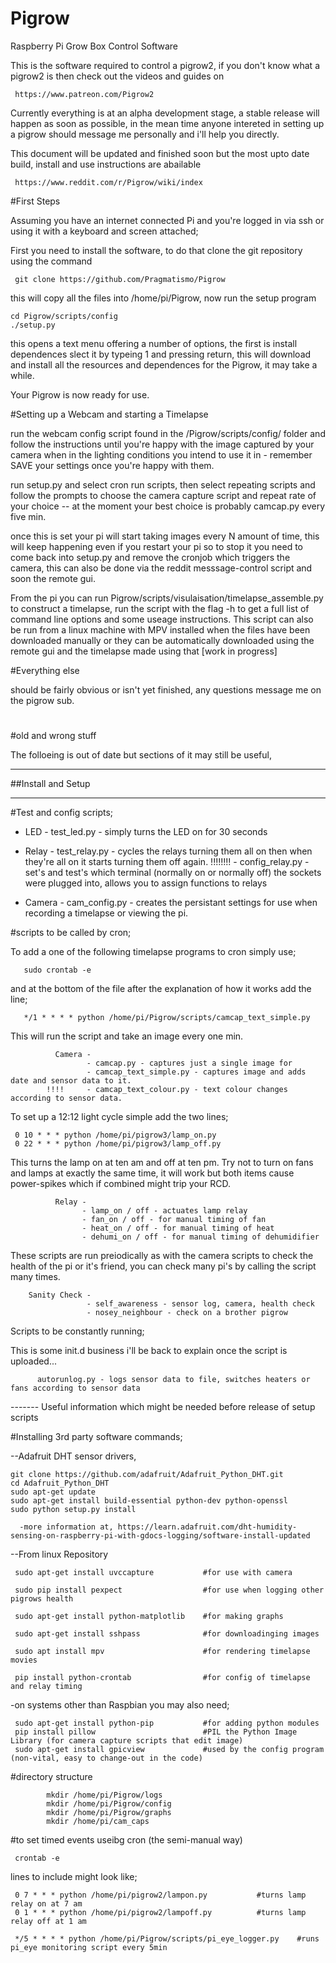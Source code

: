 # Pigrow
Raspberry Pi Grow Box Control Software

This is the software required to control a pigrow2, if you don't
know what a pigrow2 is then check out the videos and guides on

     https://www.patreon.com/Pigrow2

Currently everything is at an alpha development stage, a stable release
will happen as soon as possible, in the mean time anyone intereted in
setting up a pigrow should message me personally and i'll help you
directly.

This document will be updated and finished soon but the most upto date build, install and use instructions are abailable

     https://www.reddit.com/r/Pigrow/wiki/index

#First Steps 
  
 Assuming you have an internet connected Pi and you're logged in via ssh or using it with a keyboard and screen attached; 
  
 First you need to install the software, to do that clone the git repository using the command
 
     git clone https://github.com/Pragmatismo/Pigrow

this will copy all the files into /home/pi/Pigrow, now run the setup program 

    cd Pigrow/scripts/config
    ./setup.py
    
this opens a text menu offering a number of options, the first is install dependences slect it by typeing 1 and pressing return, this will download and install all the resources and dependences for the Pigrow, it may take a while. 

Your Pigrow is now ready for use. 

#Setting up a Webcam and starting a Timelapse 

run the webcam config script found in the /Pigrow/scripts/config/ folder and follow the instructions until you're happy with the image captured by your camera when in the lighting conditions you intend to use it in - remember SAVE your settings once you're happy with them. 

run setup.py and select cron run scripts, then select repeating scripts and follow the prompts to choose the camera capture script and repeat rate of your choice -- at the moment your best choice is probably camcap.py every five min. 
  
once this is set your pi will start taking images every N amount of time, this will keep happening even if you restart your pi so to stop it you need to come back into setup.py and remove the cronjob which triggers the camera, this can also be done via the reddit messsage-control script and soon the remote gui.  
  
From the pi you can run Pigrow/scripts/visulaisation/timelapse_assemble.py to construct a timelapse, run the script with the flag -h to get a full list of command line options and some useage instructions. This script can also be run from a linux machine with MPV installed when the files have been downloaded manually or they can be automatically downloaded using the remote gui and the timelapse made using that [work in progress] 

#Everything else

should be fairly obvious or isn't yet finished, any questions message me on the pigrow sub.

#

#old and wrong stuff


The folloeing is out of date but sections of it may still be useful,

----------

##Install and Setup

------

#Test and config scripts;

- LED - test_led.py - simply turns the LED on for 30 seconds

- Relay - test_relay.py - cycles the relays turning them all on then when they're all on it starts turning them off again.
      !!!!!!!!      - config_relay.py - set's and test's which terminal (normally on or normally off) the sockets were plugged into, allows you to assign functions to relays

- Camera - cam_config.py - creates the persistant settings for use when recording a timelapse or viewing the pi.




#scripts to be called by cron;

To add a one of the following timelapse programs to cron simply use;

       sudo crontab -e

and at the bottom of the file after the explanation of how it works add the line;

       */1 * * * * python /home/pi/Pigrow/scripts/camcap_text_simple.py

This will run the script and take an image every one min.

              Camera -
                     - camcap.py - captures just a single image for
                     - camcap_text_simple.py - captures image and adds date and sensor data to it.
            !!!!     - camcap_text_colour.py - text colour changes according to sensor data.


To set up a 12:12 light cycle simple add the two lines;

     0 10 * * * python /home/pi/pigrow3/lamp_on.py
     0 22 * * * python /home/pi/pigrow3/lamp_off.py     

This turns the lamp on at ten am and off at ten pm. Try not to turn on fans and lamps at exactly the same time, it will work but both items cause power-spikes which if combined might trip your RCD.

              Relay -
                    - lamp_on / off - actuates lamp relay
                    - fan_on / off - for manual timing of fan
                    - heat_on / off - for manual timing of heat
                    - dehumi_on / off - for manual timing of dehumidifier

These scripts are run preiodically as with the camera scripts to check the health of the pi or it's friend, you can check many pi's by calling the script many times.

        Sanity Check -
                     - self_awareness - sensor log, camera, health check
                     - nosey_neighbour - check on a brother pigrow

Scripts to be constantly running;

This is some init.d business i'll be back to explain once the script is uploaded...

          autorunlog.py - logs sensor data to file, switches heaters or fans according to sensor data





------- Useful information which might be needed before release of setup scripts

#Installing 3rd party software commands;

--Adafruit DHT sensor drivers,

    git clone https://github.com/adafruit/Adafruit_Python_DHT.git
    cd Adafruit_Python_DHT
    sudo apt-get update
    sudo apt-get install build-essential python-dev python-openssl
    sudo python setup.py install

      -more information at, https://learn.adafruit.com/dht-humidity-sensing-on-raspberry-pi-with-gdocs-logging/software-install-updated

--From linux Repository

     sudo apt-get install uvccapture           #for use with camera

     sudo pip install pexpect                  #for use when logging other pigrows health

     sudo apt-get install python-matplotlib    #for making graphs

     sudo apt-get install sshpass              #for downloadinging images

     sudo apt install mpv                      #for rendering timelapse movies

     pip install python-crontab                #for config of timelapse and relay timing


-on systems other than Raspbian you may also need;

     sudo apt-get install python-pip           #for adding python modules
     pip install pillow                        #PIL the Python Image Library (for camera capture scripts that edit image)
     sudo apt-get install gpicview             #used by the config program (non-vital, easy to change-out in the code)




#directory structure

            mkdir /home/pi/Pigrow/logs
            mkdir /home/pi/Pigrow/config
            mkdir /home/pi/Pigrow/graphs
            mkdir /home/pi/cam_caps

#to set timed events useibg cron (the semi-manual way)

     crontab -e

lines to include might look like;

     0 7 * * * python /home/pi/pigrow2/lampon.py           #turns lamp relay on at 7 am
     0 1 * * * python /home/pi/pigrow2/lampoff.py          #turns lamp relay off at 1 am

     */5 * * * * python /home/pi/Pigrow/scripts/pi_eye_logger.py    #runs pi_eye monitoring script every 5min
